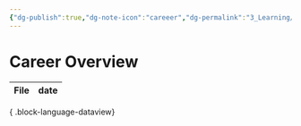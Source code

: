 ```yaml
---
{"dg-publish":true,"dg-note-icon":"careeer","dg-permalink":"3_Learning/Overview/career","tags":["career","overview"],"permalink":"/3_Learning/Overview/career/","dgPassFrontmatter":true,"noteIcon":"careeer"}
---
```


# Career Overview
| File | date |
| ---- | ---- |

{ .block-language-dataview}

